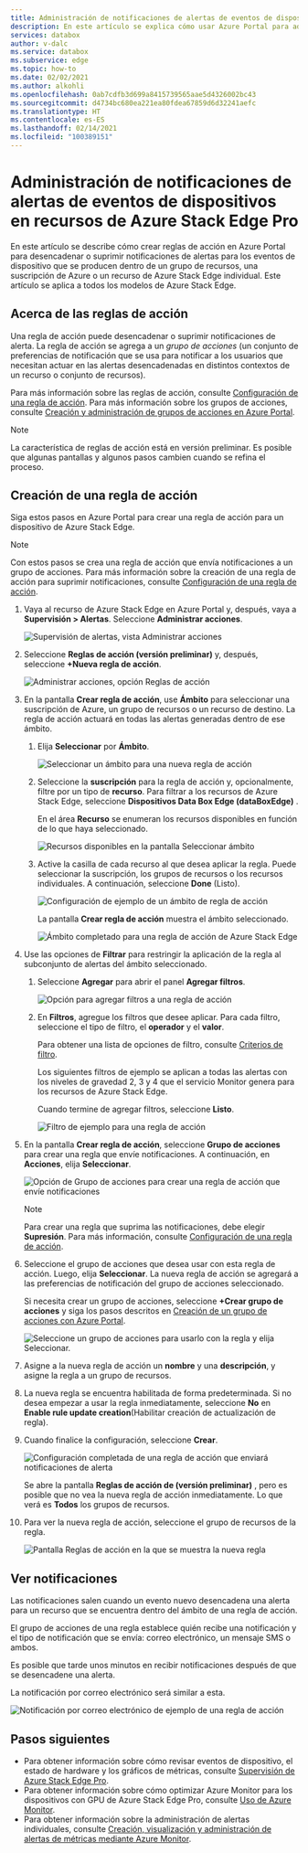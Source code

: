 ```yaml
---
title: Administración de notificaciones de alertas de eventos de dispositivos en recursos de Azure Stack Edge Pro | Microsoft Docs
description: En este artículo se explica cómo usar Azure Portal para administrar recursos compartidos en Azure Stack Edge Pro.
services: databox
author: v-dalc
ms.service: databox
ms.subservice: edge
ms.topic: how-to
ms.date: 02/02/2021
ms.author: alkohli
ms.openlocfilehash: 0ab7cdfb3d699a8415739565aae5d4326002bc43
ms.sourcegitcommit: d4734bc680ea221ea80fdea67859d6d32241aefc
ms.translationtype: HT
ms.contentlocale: es-ES
ms.lasthandoff: 02/14/2021
ms.locfileid: "100389151"
---
```

# <a name="manage-device-event-alert-notifications-on-azure-stack-edge-pro-resources"></a>Administración de notificaciones de alertas de eventos de dispositivos en recursos de Azure Stack Edge Pro

En este artículo se describe cómo crear reglas de acción en Azure Portal para desencadenar o suprimir notificaciones de alertas para los eventos de dispositivo que se producen dentro de un grupo de recursos, una suscripción de Azure o un recurso de Azure Stack Edge individual. Este artículo se aplica a todos los modelos de Azure Stack Edge.  

## <a name="about-action-rules"></a>Acerca de las reglas de acción

Una regla de acción puede desencadenar o suprimir notificaciones de alerta. La regla de acción se agrega a un *grupo de acciones* (un conjunto de preferencias de notificación que se usa para notificar a los usuarios que necesitan actuar en las alertas desencadenadas en distintos contextos de un recurso o conjunto de recursos).

Para más información sobre las reglas de acción, consulte [Configuración de una regla de acción](/azure/azure-monitor/platform/alerts-action-rules?tabs=portal#configuring-an-action-rule). Para más información sobre los grupos de acciones, consulte [Creación y administración de grupos de acciones en Azure Portal](/azure/azure-monitor/platform/action-groups).

> [!NOTE]
> La característica de reglas de acción está en versión preliminar. Es posible que algunas pantallas y algunos pasos cambien cuando se refina el proceso.


## <a name="create-an-action-rule"></a>Creación de una regla de acción

Siga estos pasos en Azure Portal para crear una regla de acción para un dispositivo de Azure Stack Edge.

> [!NOTE]
> Con estos pasos se crea una regla de acción que envía notificaciones a un grupo de acciones. Para más información sobre la creación de una regla de acción para suprimir notificaciones, consulte [Configuración de una regla de acción](/azure/azure-monitor/platform/alerts-action-rules?tabs=portal#configuring-an-action-rule).

1. Vaya al recurso de Azure Stack Edge en Azure Portal y, después, vaya a **Supervisión > Alertas**. Seleccione **Administrar acciones**.

   ![Supervisión de alertas, vista Administrar acciones](media/azure-stack-edge-gpu-manage-device-event-alert-notifications/action-rules-open-view-01.png)

2. Seleccione **Reglas de acción (versión preliminar)** y, después, seleccione **+Nueva regla de acción**.

   ![Administrar acciones, opción Reglas de acción](media/azure-stack-edge-gpu-manage-device-event-alert-notifications/action-rules-open-view-02.png)

3. En la pantalla **Crear regla de acción**, use **Ámbito** para seleccionar una suscripción de Azure, un grupo de recursos o un recurso de destino. La regla de acción actuará en todas las alertas generadas dentro de ese ámbito.

   1. Elija **Seleccionar** por **Ámbito**.

      ![Seleccionar un ámbito para una nueva regla de acción](media/azure-stack-edge-gpu-manage-device-event-alert-notifications/new-action-rule-scope-01.png)

   2. Seleccione la **suscripción** para la regla de acción y, opcionalmente, filtre por un tipo de **recurso**. Para filtrar a los recursos de Azure Stack Edge, seleccione **Dispositivos Data Box Edge (dataBoxEdge)** .

      En el área **Recurso** se enumeran los recursos disponibles en función de lo que haya seleccionado.
  
      ![Recursos disponibles en la pantalla Seleccionar ámbito](media/azure-stack-edge-gpu-manage-device-event-alert-notifications/new-action-rule-scope-02.png)

   3. Active la casilla de cada recurso al que desea aplicar la regla. Puede seleccionar la suscripción, los grupos de recursos o los recursos individuales. A continuación, seleccione **Done** (Listo).

      ![Configuración de ejemplo de un ámbito de regla de acción](media/azure-stack-edge-gpu-manage-device-event-alert-notifications/new-action-rule-scope-03.png)

      La pantalla **Crear regla de acción** muestra el ámbito seleccionado.

      ![Ámbito completado para una regla de acción de Azure Stack Edge](media/azure-stack-edge-gpu-manage-device-event-alert-notifications/new-action-rule-scope-04.png)

4. Use las opciones de **Filtrar** para restringir la aplicación de la regla al subconjunto de alertas del ámbito seleccionado.

   1. Seleccione **Agregar** para abrir el panel **Agregar filtros**.

      ![Opción para agregar filtros a una regla de acción](media/azure-stack-edge-gpu-manage-device-event-alert-notifications/new-action-rule-filter-01.png)

   2. En **Filtros**, agregue los filtros que desee aplicar. Para cada filtro, seleccione el tipo de filtro, el **operador** y el **valor**.
   
      Para obtener una lista de opciones de filtro, consulte [Criterios de filtro](/azure/azure-monitor/platform/alerts-action-rules?tabs=portal#filter-criteria).

      Los siguientes filtros de ejemplo se aplican a todas las alertas con los niveles de gravedad 2, 3 y 4 que el servicio Monitor genera para los recursos de Azure Stack Edge.

      Cuando termine de agregar filtros, seleccione **Listo**.
   
      ![Filtro de ejemplo para una regla de acción](media/azure-stack-edge-gpu-manage-device-event-alert-notifications/new-action-rule-filter-02.png)

5. En la pantalla **Crear regla de acción**, seleccione **Grupo de acciones** para crear una regla que envíe notificaciones. A continuación, en **Acciones**, elija **Seleccionar**.

   ![Opción de Grupo de acciones para crear una regla de acción que envíe notificaciones](media/azure-stack-edge-gpu-manage-device-event-alert-notifications/new-action-rule-action-group-01.png)

   > [!NOTE]
   > Para crear una regla que suprima las notificaciones, debe elegir **Supresión**. Para más información, consulte [Configuración de una regla de acción](/azure/azure-monitor/platform/alerts-action-rules?tabs=portal#configuring-an-action-rule).

6. Seleccione el grupo de acciones que desea usar con esta regla de acción. Luego, elija **Seleccionar**. La nueva regla de acción se agregará a las preferencias de notificación del grupo de acciones seleccionado.

   Si necesita crear un grupo de acciones, seleccione **+Crear grupo de acciones** y siga los pasos descritos en [Creación de un grupo de acciones con Azure Portal](/azure/azure-monitor/platform/action-groups#create-an-action-group-by-using-the-azure-portal).

   ![Seleccione un grupo de acciones para usarlo con la regla y elija Seleccionar.](media/azure-stack-edge-gpu-manage-device-event-alert-notifications/new-action-rule-action-group-02.png)

7. Asigne a la nueva regla de acción un **nombre** y una **descripción**, y asigne la regla a un grupo de recursos.

9. La nueva regla se encuentra habilitada de forma predeterminada. Si no desea empezar a usar la regla inmediatamente, seleccione **No** en **Enable rule update creation**(Habilitar creación de actualización de regla).

10. Cuando finalice la configuración, seleccione **Crear**.

    ![Configuración completada de una regla de acción que enviará notificaciones de alerta](media/azure-stack-edge-gpu-manage-device-event-alert-notifications/new-action-rule-completed-settings.png)

    Se abre la pantalla **Reglas de acción de (versión preliminar)** , pero es posible que no vea la nueva regla de acción inmediatamente. Lo que verá es **Todos**  los grupos de recursos.

11. Para ver la nueva regla de acción, seleccione el grupo de recursos de la regla.

    ![Pantalla Reglas de acción en la que se muestra la nueva regla](media/azure-stack-edge-gpu-manage-device-event-alert-notifications/new-action-rule-displayed.png)


## <a name="view-notifications"></a>Ver notificaciones

Las notificaciones salen cuando un evento nuevo desencadena una alerta para un recurso que se encuentra dentro del ámbito de una regla de acción.

El grupo de acciones de una regla establece quién recibe una notificación y el tipo de notificación que se envía: correo electrónico, un mensaje SMS o ambos.

Es posible que tarde unos minutos en recibir notificaciones después de que se desencadene una alerta.

La notificación por correo electrónico será similar a esta.

![Notificación por correo electrónico de ejemplo de una regla de acción](media/azure-stack-edge-gpu-manage-device-event-alert-notifications/sample-action-rule-email-notification.png)


## <a name="next-steps"></a>Pasos siguientes

<!-- - See [Create and manage action groups in the Azure portal](/azure/azure-monitor/platform/action-groups) for guidance on creating a new action group.
- See [Configure an action rule](/azure/azure-monitor/platform/alerts-action-rules?tabs=portal#configuring-an-action-rule) for more info about creating action rules that send or suppress alert notifications. -2 bullets referenced above. Making room for local tasks in "Next Steps." --> 
- Para obtener información sobre cómo revisar eventos de dispositivo, el estado de hardware y los gráficos de métricas, consulte [Supervisión de Azure Stack Edge Pro](azure-stack-edge-monitor.md). 
- Para obtener información sobre cómo optimizar Azure Monitor para los dispositivos con GPU de Azure Stack Edge Pro, consulte [Uso de Azure Monitor](azure-stack-edge-gpu-enable-azure-monitor.md).
- Para obtener información sobre la administración de alertas individuales, consulte [Creación, visualización y administración de alertas de métricas mediante Azure Monitor](/azure/azure-monitor/platform/alerts-metric).
